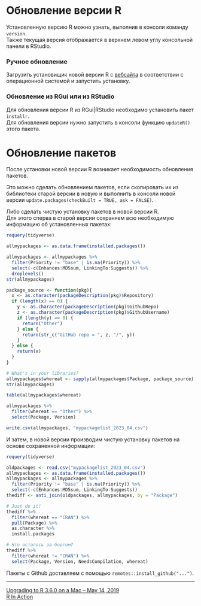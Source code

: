 # Обновление версии R
Установленную версию R можно узнать, выполнив в консоли команду `version`.\
Также текущая версия отображается в верхнем левом углу консольной панели в RStudio.

### Ручное обновление
Загрузить установищик новой версии R с [вебсайта](https://www.r-project.org/) в соответствии с операционной системой и запустить установку.

### Обновление из RGui или из RStudio
Для обновления версии R из RGui|RStudio необходимо установить пакет `installr`.\
Для обновления версии нужно запустить в консоли функцию `updateR()` этого пакета.


# Обновление пакетов
После установки новой версии R возникает необходимость обновления пакетов.

Это можно сделать обновлением пакетов, если скопировать их из библиотеки старой версии в новую и выполнить в консоли новой версии `update.packages(checkBuilt = TRUE, ask = FALSE)`.

Либо сделать чистую установку пакетов в новой версии R.\
Для этого сперва в старой версии сохраняем всю необходимую информацию об установленных пакетах:
```r
requery(tidyverse)

allmypackages <- as.data.frame(installed.packages())

allmypackages <- allmypackages %>%
  filter(Priority != "base" | is.na(Priority)) %>%
  select(-c(Enhances:MD5sum, LinkingTo:Suggests)) %>%
  droplevels()
str(allmypackages)

package_source <- function(pkg){
  x <- as.character(packageDescription(pkg)$Repository)
  if (length(x) == 0) {
    y <- as.character(packageDescription(pkg)$GithubRepo)
    z <- as.character(packageDescription(pkg)$GithubUsername)
    if (length(y) == 0) {
      return("Other")
    } else {
      return(str_c("GitHub repo = ", z, "/", y))
    }
  } else {
    return(x)
  }
}

# What's in your libraries?
allmypackages$whereat <- sapply(allmypackages$Package, package_source)
str(allmypackages)

table(allmypackages$whereat)

allmypackages %>% 
  filter(whereat == "Other") %>%
  select(Package, Version)

write.csv(allmypackages, "mypackagelist_2023_04.csv")
```
И затем, в новой версии производим чистую установку пакетов на основе сохраненной информации:
```r
requery(tidyverse)

oldpackages <- read.csv("mypackagelist_2023_04.csv")
allmypackages <- as.data.frame(installed.packages())
allmypackages <- allmypackages %>%
  filter(Priority != "base" | is.na(Priority)) %>%
  select(-c(Enhances:MD5sum, LinkingTo:Suggests))
thediff <- anti_join(oldpackages, allmypackages, by = "Package")

# Just do it!
thediff %>%
  filter(whereat == "CRAN") %>%
  pull(Package) %>%
  as.character %>%
  install.packages

# Что осталось за бортом?
thediff %>%
  filter(whereat != "CRAN") %>%
  select(Package, Version, NeedsCompilation, whereat)
```
Пакеты с Github доставляем с помощью `remotes::install_github("...")`.

----
[Upgrading to R 3.6.0 on a Mac – May 14, 2019](https://ibecav.github.io/update_libraries/)\
[R In Action](https://t.me/r_in_action/197)
